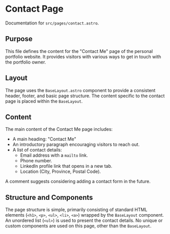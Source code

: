 # Contact Page

Documentation for `src/pages/contact.astro`.

## Purpose
This file defines the content for the "Contact Me" page of the personal portfolio website. It provides visitors with various ways to get in touch with the portfolio owner.

## Layout
The page uses the `BaseLayout.astro` component to provide a consistent header, footer, and basic page structure. The content specific to the contact page is placed within the `BaseLayout`.

## Content
The main content of the Contact Me page includes:
- A main heading: "Contact Me"
- An introductory paragraph encouraging visitors to reach out.
- A list of contact details:
    - Email address with a `mailto` link.
    - Phone number.
    - LinkedIn profile link that opens in a new tab.
    - Location (City, Province, Postal Code).

A comment suggests considering adding a contact form in the future.

## Structure and Components
The page structure is simple, primarily consisting of standard HTML elements (`<h1>`, `<p>`, `<ul>`, `<li>`, `<a>`) wrapped by the `BaseLayout` component. An unordered list (`<ul>`) is used to present the contact details. No unique or custom components are used on this page, other than the `BaseLayout`.